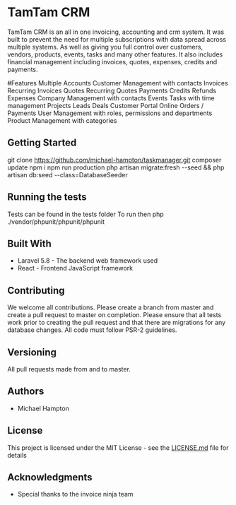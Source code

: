 # TamTam CRM

TamTam CRM is an all in one invoicing, accounting and crm system. It was built to prevent the need for multiple subscriptions with data spread across multiple systems. As well as giving you full control over customers, vendors, products, events, tasks and many other features. It also includes financial management including invoices, quotes, expenses, credits and payments.

#Features
Multiple Accounts
Customer Management with contacts
Invoices
Recurring Invoices
Quotes
Recurring Quotes
Payments
Credits
Refunds
Expenses
Company Management with contacts
Events
Tasks with time management
Projects
Leads
Deals
Customer Portal
Online Orders / Payments
User Management with roles, permissions and departments
Product Management with categories

## Getting Started

git clone https://github.com/michael-hampton/taskmanager.git
composer update
npm i
npm run production
php artisan migrate:fresh --seed && php artisan db:seed --class=DatabaseSeeder

## Running the tests

Tests can be found in the tests folder 
To run then php ./vendor/phpunit/phpunit/phpunit

## Built With

* Laravel 5.8 - The backend web framework used
* React - Frontend JavaScript framework

## Contributing

We welcome all contributions. Please create a branch from master and create a pull request to master on completion. 
Please ensure that all tests work prior to creating the pull request and that there are migrations for any database changes. 
All code must follow PSR-2 guidelines.

## Versioning

All pull requests made from and to master. 

## Authors

* Michael Hampton
## License

This project is licensed under the MIT License - see the [LICENSE.md](LICENSE.md) file for details

## Acknowledgments

* Special thanks to the invoice ninja team 
